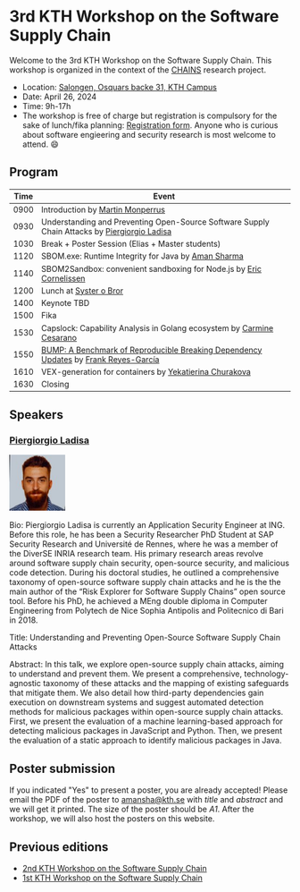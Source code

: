 # 3rd KTH Workshop on the Software Supply Chain

Welcome to the 3rd KTH Workshop on the Software Supply Chain.
This workshop is organized in the context of the [CHAINS](https://chains.proj.kth.se/) research project.


* Location: [Salongen, Osquars backe 31, KTH Campus](https://www.kth.se/places/room/id/2ce773d5-3190-4588-8618-27ea2822000b)
* Date: April 26, 2024
* Time: 9h-17h
* The workshop is free of charge but registration is compulsory for the sake of lunch/fika planning: [Registration form](https://www.kth.se/form/65df0be2785f1239a4a89fee).
Anyone who is curious about software engieering and security research is most welcome to attend. 😄 

## Program

| Time | Event |
|------|-------|
| 0900 | Introduction by [Martin Monperrus](https://www.monperrus.net/martin/) |
| 0930 | Understanding and Preventing Open-Source Software Supply Chain Attacks by [Piergiorgio Ladisa](https://scholar.google.com/citations?hl=it&user=LMHpRBkAAAAJ) |
| 1030 | Break + Poster Session (Elias + Master students) |
| 1120 | SBOM.exe: Runtime Integrity for Java by [Aman Sharma](https://algomaster99.github.io/) |
| 1140 | SBOM2Sandbox: convenient sandboxing for Node.js by [Eric Cornelissen](https://ericcornelissen.dev/) |
| 1200 | Lunch at [Syster o Bror](https://systerobror.se/) |
| 1400 | Keynote TBD |
| 1500 | Fika |
| 1530 | Capslock: Capability Analysis in Golang ecosystem by [Carmine Cesarano](https://carminecesarano.github.io/) |
| 1550 | [BUMP: A Benchmark of Reproducible Breaking Dependency Updates](https://arxiv.org/abs/2401.09906) by [Frank Reyes-García](https://www.kth.se/profile/frankrg) |
| 1610 | VEX-generation for containers by [Yekatierina Churakova](https://www.kth.se/profile/yekchu?l=en) |
| 1630 | Closing |

## Speakers

### [Piergiorgio Ladisa](https://scholar.google.com/citations?hl=it&user=LMHpRBkAAAAJ)

<img src="workshop_3_assets/piergiorgio_ladisa.jpeg" alt="Piergiorgio Ladisa" width=100px />

Bio: Piergiorgio Ladisa is currently an Application Security Engineer at ING. Before this role, he has been a Security Researcher PhD Student at SAP Security Research and Université de Rennes, where he was a member of the DiverSE INRIA research team. His primary research areas revolve around software supply chain security, open-source security, and malicious code detection. During his doctoral studies, he outlined a comprehensive taxonomy of open-source software supply chain attacks and he is the the main author of the “Risk Explorer for Software Supply Chains” open source tool.
Before his PhD, he achieved a MEng double diploma in Computer Engineering from Polytech de Nice Sophia Antipolis and Politecnico di Bari in 2018. 

Title: Understanding and Preventing Open-Source Software Supply Chain Attacks

Abstract: In this talk, we explore open-source supply chain attacks, aiming to understand and prevent them. We present a comprehensive, technology-agnostic taxonomy of these attacks and the mapping of existing safeguards that mitigate them. We also detail how third-party dependencies gain execution on downstream systems and suggest automated detection methods for malicious packages within open-source supply chain attacks. First, we present the evaluation of a machine learning-based approach for detecting malicious packages in JavaScript and Python. Then, we present the evaluation of a static approach to identify malicious packages in Java.

## Poster submission

If you indicated "Yes" to present a poster, you are already accepted!
Please email the PDF of the poster to amansha@kth.se with *title* and *abstract* and we will get it printed.
The size of the poster should be *A1*.
After the workshop, we will also host the posters on this website.

## Previous editions

- [2nd KTH Workshop on the Software Supply Chain](/software-supply-chain-workshop-2.md)
- [1st KTH Workshop on the Software Supply Chain](/software-suppply-chain-workshop-1.md)
